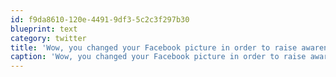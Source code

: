 ```yaml
---
id: f9da8610-120e-4491-9df3-5c2c3f297b30
blueprint: text
category: twitter
title: 'Wow, you changed your Facebook picture in order to raise awareness? You MUST be outraged.'
caption: 'Wow, you changed your Facebook picture in order to raise awareness? You MUST be outraged.'
---
```

